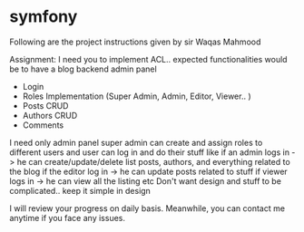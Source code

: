 # symfony

Following are the project instructions given by sir Waqas Mahmood 


Assignment:
I need you to implement ACL.. expected functionalities would be to have a blog backend admin panel
- Login
- Roles Implementation (Super Admin, Admin, Editor, Viewer.. )
- Posts CRUD
- Authors CRUD
- Comments

I need only admin panel super admin can create and assign roles to different users and user can log in and do their stuff like
if an admin logs in -> he can create/update/delete list posts, authors, and everything related to the blog
if the editor log in -> he can update posts related to stuff
if viewer logs in -> he can view all the listing etc
Don't want design and stuff to be complicated.. keep it simple in design

I will review your progress on daily basis. Meanwhile, you can contact me anytime if you face any issues. 
